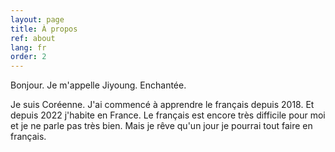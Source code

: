 ```yaml
---
layout: page
title: À propos
ref: about
lang: fr
order: 2
---
```


Bonjour. Je m'appelle Jiyoung. Enchantée. 

Je suis Coréenne. J'ai commencé à apprendre le français depuis 2018. Et depuis 2022 j'habite en France. Le français est encore très difficile pour moi et je ne parle pas très bien. Mais je rêve qu'un jour je pourrai tout faire en français. 

<!--
# Jiyoung Ryu

Bonjour. Je m’appelle Jiyoung, mais vous pouvez m’appeler Jean (english prononciation). Je suis coréenne et j’habite à Singapour.

Depuis 2018, j’ai commencé à apprendre le français. Cela explique les fautes d’orthographe ou les erreurs grammaticales que vous pourrez trouver. Je prépare actuellement un examen de français, le DELF A1.

Le français est une langue difficile pour moi, en particulier la prononciation, la grammaire, le genre des mots, les liaisons, … le clavier AZERTY, … oups, c’est presque tout. Mais j’aime étudier cette langue. Sur cette page, je posterai parfois en français pour pratiquer l’écriture.

Au fait, mon endroit préféré en Europe est l’Alsace (France).

-->